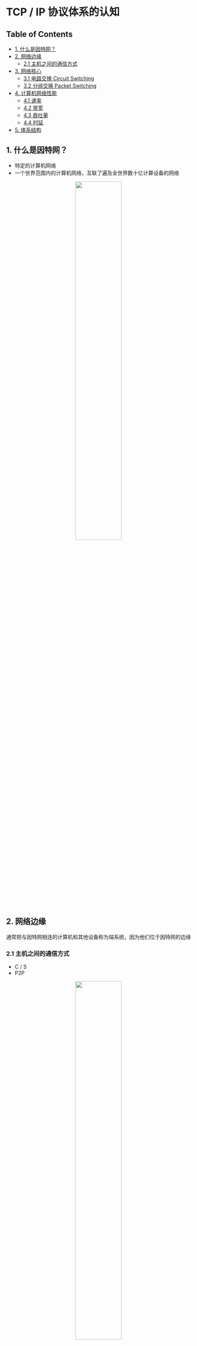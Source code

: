 # TCP / IP 协议体系的认知

Table of Contents
-----------------

* [1. 什么是因特网？](#1-什么是因特网)
* [2. 网络边缘](#2-网络边缘)
   * [2.1 主机之间的通信方式](#21-主机之间的通信方式)
* [3. 网络核心](#3-网络核心)
   * [3.1 电路交换 Circuit Switching](#31-电路交换-circuit-switching)
   * [3.2 分组交换 Packet Switching](#32-分组交换-packet-switching)
* [4. 计算机网络性能](#4-计算机网络性能)
   * [4.1 速率](#41-速率)
   * [4.2 带宽](#42-带宽)
   * [4.3 吞吐量](#43-吞吐量)
   * [4.4 时延](#44-时延)
* [5. 体系结构](#5-体系结构)




## 1. 什么是因特网？

- 特定的计算机网络
- 一个世界范围内的计算机网络，互联了遍及全世界数十亿计算设备的网络



<div align="center"> <img src="internet.jpeg" width="50%"/> </div><br>



## 2. 网络边缘

通常把与因特网相连的计算机和其他设备称为端系统，因为他们位于因特网的边缘

### 2.1 主机之间的通信方式

- C / S
- P2P

<div align="center"> <img src="csandp2p.png" width="50%"/> </div><br>

## 3. 网络核心

由因特网端系统的分组交换机和链路构成的网状网络称作网络核心

有以下数据交换方式：

- 电路交换 `Circuit Switching`
- 报文交换 `Message Switching`
- 分组交换 `Packet Switching`



### 3.1 电路交换 Circuit Switching

维基百科

> 电路交换（英语：Circuit Switching）是相对于报文交换（或称分组交换）的一个概念。电路交换要求必须首先在通信双方之间建立连接通道。在连接建立成功之后，双方的通信活动才能开始。通信双方需要传递的信息都是通过已经建立好的连接来进行传递的，而且这个连接也将一直被维持到双方的通信结束。在某次通信活动的整个过程中，这个连接将始终占用着连接建立开始时，通信系统分配给它的资源（通道、带宽、时隙、码字等等），这也体现了电路交换区别于报文交换的本质特征。

<div align="center"> <img src="circuitswitching.jpg" width="60%"/> </div><br>

 



### 3.2 分组交换 Packet Switching

维基百科

> 在计算机网络和通讯中，分组交换（英语：Packet switching）是一种相对于电路交换的通信范例，分组（又称消息、或消息碎片）在节点间单独路由，不需要在传输前先建立通信路径。
>
> 分组交换是数据通信中一种新的且重要的概念，现在是世界上互联网通讯、数据和语音通信中最重要的基础。在此之前，数据通信是基于电路交换的想法，就像在传统的电话电路一样，在通话前先建立专有线路，通信双方要在电路的两端。

**分组：**

当一台端系统要向另一台端系统发送数据时，发送端系统将数据分段，并为每段加上首部字节。这些分组通过网络发送到目的端系统，在那被装配成初始数据。

<div align="center"> <img src="packet.png" width="60%"/> </div><br>





**优点：**

- 高效
- 灵活



**缺点：**

- 时延
- 开销



## 4. 计算机网络性能

### 4.1 速率

连接在计算机网络的主机在数字信道上传送数据位数的速率

### 4.2 带宽

数据通信领域中，数字信道所能传送的最高数据率

###  4.3 吞吐量

在单位时间内通过某个网络的数据量

### 4.4 时延

**发送时延（重点）**

维基百科

> 假定分组以先到先服务的方式传输——这在分组交换网络中是常见的方式，仅当所有已经到达的分组被传输后，才能传输我们的分组。用L比特表示分组的长度，用R bps表示从路由器A到路由器B的链路传输速率。发送时延是L/R。这是将所有分组比特推向链路所需要的时间。实际的发送时延通常在毫秒到微秒级。

<div align="center"> <img src="image-20200820093659200.png" width="45%"/> </div><br>



**传播时延（重点）**

维基百科

> 一旦一个比特被推向链路，该比特需要向路由器B传播，从该链路的起点到路由器B的传播所需要的时间是传播时延。该比特以该链路的传播速率传播，该传播速率取决于该链路的物理媒介。传播时延等于两台路由器之间的距离除以传播速率，即传播时延是d/s，其中d是两台路由器之间的距离，s是该链路的传播速率。传播时延在毫秒级。


<div align="center"> <img src="image-20200820094119610.png" width="50%"/> </div><br>

**处理时延**

维基百科

> 检查分组首部和决定将该分组导向何处所需要的时间是节点处理时延的一部分。处理时延也包括其他因素，如检查比特级差错所需要的时间，该差错出现在这些分组比特从上游节点向路由器A传输的过程中。高速路由器的处理时延通常是微秒或更低的数量级。在这种节点处理之后，路由器将该分组引向通往路由器B链路之前的队列。



**排队时延**

维基百科

> 在队列中，当分组在链路上等待传输时，它经受排队时延。一个特定分组的排队时延将取决于先期到达的、正在排队等待向链路传输的分组的数量。如果该队列是空的，并且当前没有其他分组在传输，则该分组的排队时延为0。另一方面，如果流量很大，并且许多其他分组也在等待传输，该排队时延将很大。到达组的分组数量是到达该队列的流量强度和性质的函数。实际的排队时延通常在毫秒到微秒级。



## 5. 体系结构

<div align="center"> <img src="five-layers.png" width="80%"/> </div><br>

  

<div align="center"> <img src="five-layers-ii.jpeg" width="80%"/> </div><br>


